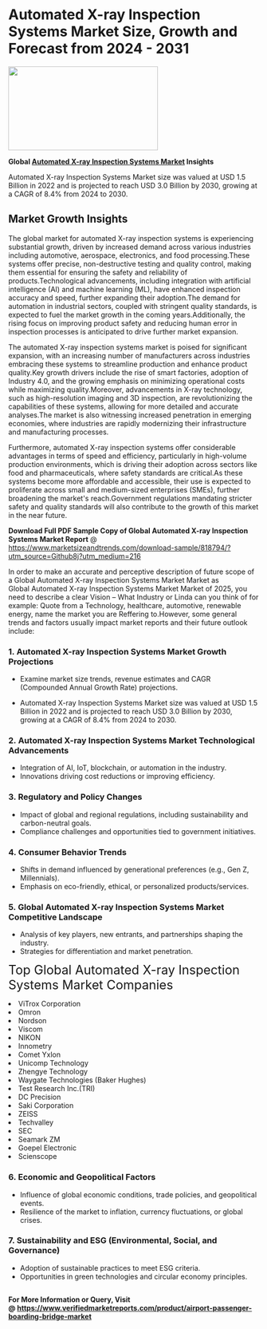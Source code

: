 <H1>Automated X-ray Inspection Systems Market Size, Growth and Forecast from 2024 - 2031</H1><img class="aligncenter size-medium wp-image-584254" src="https://thirdeyenews.in/wp-content/uploads/2024/09/Global-Market-Research-300x168.jpeg" alt="" width="300" height="168" /><p><strong>Global&nbsp;<a href="https://www.marketsizeandtrends.com/download-sample/818794/?utm_source=Github8j?utm_medium=216">Automated X-ray Inspection Systems Market</a> Insights</strong></p><p>Automated X-ray Inspection Systems Market size was valued at USD 1.5 Billion in 2022 and is projected to reach USD 3.0 Billion by 2030, growing at a CAGR of 8.4% from 2024 to 2030.</p><p><h2>Market Growth Insights</h2> <p>The global market for automated X-ray inspection systems is experiencing substantial growth, driven by increased demand across various industries including automotive, aerospace, electronics, and food processing.These systems offer precise, non-destructive testing and quality control, making them essential for ensuring the safety and reliability of products.Technological advancements, including integration with artificial intelligence (AI) and machine learning (ML), have enhanced inspection accuracy and speed, further expanding their adoption.The demand for automation in industrial sectors, coupled with stringent quality standards, is expected to fuel the market growth in the coming years.Additionally, the rising focus on improving product safety and reducing human error in inspection processes is anticipated to drive further market expansion.</p> <p>The automated X-ray inspection systems market is poised for significant expansion, with an increasing number of manufacturers across industries embracing these systems to streamline production and enhance product quality.Key growth drivers include the rise of smart factories, adoption of Industry 4.0, and the growing emphasis on minimizing operational costs while maximizing quality.Moreover, advancements in X-ray technology, such as high-resolution imaging and 3D inspection, are revolutionizing the capabilities of these systems, allowing for more detailed and accurate analyses.The market is also witnessing increased penetration in emerging economies, where industries are rapidly modernizing their infrastructure and manufacturing processes.</p> <p>Furthermore, automated X-ray inspection systems offer considerable advantages in terms of speed and efficiency, particularly in high-volume production environments, which is driving their adoption across sectors like food and pharmaceuticals, where safety standards are critical.As these systems become more affordable and accessible, their use is expected to proliferate across small and medium-sized enterprises (SMEs), further broadening the market's reach.Government regulations mandating stricter safety and quality standards will also contribute to the growth of this market in the near future.</p> <p><span class=""><strong>Download Full PDF Sample Copy of Global Automated X-ray Inspection Systems Market Report</strong> @ <a href="https://www.marketsizeandtrends.com/download-sample/818794/?utm_source=Github8j?utm_medium=216" target="_blank">https://www.marketsizeandtrends.com/download-sample/818794/?utm_source=Github8j?utm_medium=216</a></span></p><p>In order to make an accurate and perceptive description of future scope of a Global&nbsp;Automated X-ray Inspection Systems Market Market as Global&nbsp;Automated X-ray Inspection Systems Market Market of 2025, you need to describe a clear Vision &ndash; What Industry or Linda can you think of for example: Quote from a Technology, healthcare, automotive, renewable energy, name the market you are Reffering to.However, some general trends and factors usually impact market reports and their future outlook include:</p><h3>1.&nbsp;<strong>Automated X-ray Inspection Systems Market Growth Projections</strong></h3><ul><li>Examine market size trends, revenue estimates and CAGR (Compounded Annual Growth Rate) projections.</li><li><p>Automated X-ray Inspection Systems Market size was valued at USD 1.5 Billion in 2022 and is projected to reach USD 3.0 Billion by 2030, growing at a CAGR of 8.4% from 2024 to 2030.</p></li></ul><h3>2.&nbsp;<strong>Automated X-ray Inspection Systems Market Technological Advancements</strong></h3><ul><li>Integration of AI, IoT, blockchain, or automation in the industry.</li><li>Innovations driving cost reductions or improving efficiency.</li></ul><h3>3.&nbsp;<strong>Regulatory and Policy Changes</strong></h3><ul><li>Impact of global and regional regulations, including sustainability and carbon-neutral goals.</li><li>Compliance challenges and opportunities tied to government initiatives.</li></ul><h3>4.&nbsp;<strong>Consumer Behavior Trends</strong></h3><ul><li>Shifts in demand influenced by generational preferences (e.g., Gen Z, Millennials).</li><li>Emphasis on eco-friendly, ethical, or personalized products/services.</li></ul><h3>5.&nbsp;<strong>Global Automated X-ray Inspection Systems Market Competitive Landscape</strong></h3><ul><li>Analysis of key players, new entrants, and partnerships shaping the industry.</li><li>Strategies for differentiation and market penetration.</li></ul><p data-pm-slice="1 1 []"><span style="color: inherit; font-family: inherit; font-size: 25px;">Top Global Automated X-ray Inspection Systems Market Companies</span></p><div class="" data-test-id=""><p><li>ViTrox Corporation</li><li> Omron</li><li> Nordson</li><li> Viscom</li><li> NIKON</li><li> Innometry</li><li> Comet Yxlon</li><li> Unicomp Technology</li><li> Zhengye Technology</li><li> Waygate Technologies (Baker Hughes)</li><li> Test Research Inc.(TRI)</li><li> DC Precision</li><li> Saki Corporation</li><li> ZEISS</li><li> Techvalley</li><li> SEC</li><li> Seamark ZM</li><li> Goepel Electronic</li><li> Scienscope</li></p></div><h3>6.&nbsp;<strong>Economic and Geopolitical Factors</strong></h3><ul><li>Influence of global economic conditions, trade policies, and geopolitical events.</li><li>Resilience of the market to inflation, currency fluctuations, or global crises.</li></ul><h3>7.&nbsp;<strong>Sustainability and ESG (Environmental, Social, and Governance)</strong></h3><ul><li>Adoption of sustainable practices to meet ESG criteria.</li><li>Opportunities in green technologies and circular economy principles.</li></ul><h2><strong style="font-size: 14px;">For More Information or Query, Visit @&nbsp;</strong><a style="background-color: #ffffff; font-size: 14px;" href="https://www.marketsizeandtrends.com/report/automated-x-ray-inspection-systems-market/" target="_blank">https://www.verifiedmarketreports.com/product/airport-passenger-boarding-bridge-market</a></h2>